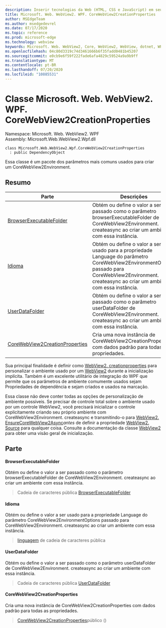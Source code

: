 ```yaml
---
description: Inserir tecnologias da Web (HTML, CSS e JavaScript) em seus aplicativos nativos com o controle WebView2 do Microsoft Edge
title: Microsoft. Web. WebView2. WPF. CoreWebView2CreationProperties
author: MSEdgeTeam
ms.author: msedgedevrel
ms.date: 07/17/2020
ms.topic: reference
ms.prod: microsoft-edge
ms.technology: webview
keywords: Microsoft. Web. WebView2, Core, WebView2, WebView, dotnet, WPF, WinForms, app, Edge, CoreWebView2, CoreWebView2Controller, controle do navegador, Edge HTML, Microsoft. Web. WebView2. WPF. CoreWebView2CreationProperties
ms.openlocfilehash: 04c80d3319c74d3461666b6f35fadd0481b45207
ms.sourcegitcommit: e0cb9e6f59f222fade6afa4829c59524a9a9b9ff
ms.translationtype: MT
ms.contentlocale: pt-BR
ms.lasthandoff: 07/20/2020
ms.locfileid: "10885531"
---
```

# Classe Microsoft. Web. WebView2. WPF. CoreWebView2CreationProperties 

Namespace: Microsoft. Web. WebView2. WPF \
Assembly: Microsoft.Web.WebView2.Wpf.dll

```
class Microsoft.Web.WebView2.Wpf.CoreWebView2CreationProperties
  : public DependencyObject
```

Essa classe é um pacote dos parâmetros mais comuns usados para criar um CoreWebView2Environment.

## Resumo

 Parte                        | Descrições
--------------------------------|---------------------------------------------
[BrowserExecutableFolder](#browserexecutablefolder) | Obtém ou define o valor a ser passado como o parâmetro browserExecutableFolder de CoreWebView2Environment. createasync ao criar um ambiente com essa instância.
[Idioma](#language) | Obtém ou define o valor a ser usado para a propriedade Language do parâmetro CoreWebView2EnvironmentOptions passado para CoreWebView2Environment. createasync ao criar um ambiente com essa instância.
[UserDataFolder](#userdatafolder) | Obtém ou define o valor a ser passado como o parâmetro userDataFolder de CoreWebView2Environment. createasync ao criar um ambiente com essa instância.
[CoreWebView2CreationProperties](#corewebview2creationproperties) | Cria uma nova instância de CoreWebView2CreationProperties com dados padrão para todas as propriedades.

Sua principal finalidade é definir como [WebView2. creationproperties](microsoft-web-webview2-wpf-webview2.md) para personalizar o ambiente usado por um [WebView2](microsoft-web-webview2-wpf-webview2.md) durante a inicialização implícita. Também é um excelente utilitário de integração do WPF que permite que os parâmetros de ambiente comumente usados sejam Propriedades de dependência e sejam criados e usados na marcação.

Essa classe não deve conter todas as opções de personalização de ambiente possíveis. Se precisar de controle total sobre o ambiente usado por um controle WebView2, você precisará inicializar o controle explicitamente criando seu próprio ambiente com CoreWebView2Environment. createasync e transmitindo-o para [WebView2. EnsureCoreWebView2Async](microsoft-web-webview2-wpf-webview2.md)*antes* de definir a propriedade [WebView2. Source](microsoft-web-webview2-wpf-webview2.md) para qualquer coisa. Consulte a documentação da classe [WebView2](microsoft-web-webview2-wpf-webview2.md) para obter uma visão geral de inicialização.

## Parte

#### BrowserExecutableFolder 

Obtém ou define o valor a ser passado como o parâmetro browserExecutableFolder de CoreWebView2Environment. createasync ao criar um ambiente com essa instância.

> Cadeia de caracteres pública [BrowserExecutableFolder](#browserexecutablefolder)

#### Idioma 

Obtém ou define o valor a ser usado para a propriedade Language do parâmetro CoreWebView2EnvironmentOptions passado para CoreWebView2Environment. createasync ao criar um ambiente com essa instância.

> [linguagem](#language) de cadeia de caracteres pública

#### UserDataFolder 

Obtém ou define o valor a ser passado como o parâmetro userDataFolder de CoreWebView2Environment. createasync ao criar um ambiente com essa instância.

> Cadeia de caracteres pública [UserDataFolder](#userdatafolder)

#### CoreWebView2CreationProperties 

Cria uma nova instância de CoreWebView2CreationProperties com dados padrão para todas as propriedades.

> [CoreWebView2CreationProperties](#corewebview2creationproperties)público ()

